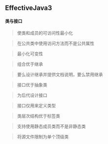## EffectiveJava3

#### 类与接口

> 使类和成员的可访问性最小化

> 在公共类中使用访问方法而不是公共属性

> 最小化可变性

> 组合优于继承

> 要么设计继承并提供文档说明，要么禁用继承

> 接口优于抽象类

> 为后代设计接口

> 接口仅用来定义类型

> 类层次结构优于标签类

> 支持使用静态成员类而不是非静态类

> 将源文件限制为单个顶级类